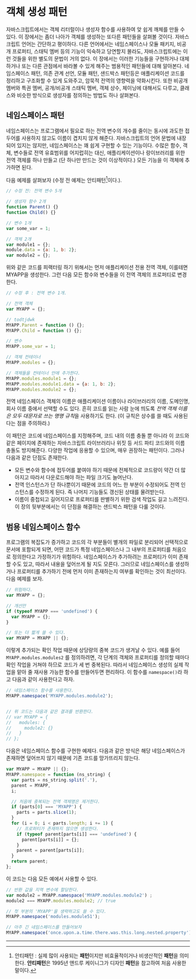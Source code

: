 # 객체 생성 패턴

자바스크립트에서는 객체 리터럴이나 생성자 함수를 사용하여 앚 쉽게 깨체를 만들 수 있다. 이 장에서는 좀더 나아가 객체를 생성하는 또다른 패턴들을 살펴볼 것이다. 
자바스크립트 언어는 간단하고 평이하다. 다른 언어에서는 네임스페이스나 모듈 패키지, 비공개 프로퍼티, 스태틱 멤버 등의 기능이 익숙하고 당연할지 몰라도, 자바스크립트에는 이런 것들을 위한 별도의 문법이 거의 없다. 이 장에서는 이러한 기능들을 구현하거나 대체하거나 또는 다른 관점에서 바라볼 수 있게 해주는 범용적인 패턴들에 대해 알아본다. 
네임스페이스 패턴, 의존 관계 선언, 모듈 패턴, 샌드박스 패턴등은 애플리케이션 코드를 정리하고 구조화할 수 있게 도와주고, 암묵적 전역의 영향력을 약화시킨다. 또한 비공개 멤버와 특권 멤버, 공개/비공개 스태틱 멤버, 객체 상수, 체이닝에 대해서도 다루고, 클래스와 비슷한 방식으로 생성자를 정의하는 방법도 하나 살펴본다.

## 네임스페이스 패턴

네임스페이스는 프로그램에서 필요로 하는 전역 변수의 개수를 줄이는 동시에 과도한 접두어를 사용하지 않고도 이름이 겹치지 않게 해준다. 
자바스크립트의 언어 문법에 내장되어 있지는 않지만, 네임스페이스는 꽤 쉽게 구현할 수 있는 기능이다. 수많은 함수, 객체, 변수들로 전역 유효범위를 어지럽히는 대신, 애플리케이션이나 랑이브러리를 위한 전역 객체를 하나 만들고 (단 하나만 만드는 것이 이상적이다.) 모든 기능을 이 객체에 추가하면 된다. 

다음 예제를 살펴보자 (수정 전 예제는 안티패턴[^1]이다.).

```javascript
// 수정 전: 전역 변수 5개

// 생성자 함수 2개
function Parent() {}
function Child() {}

// 변수 1개
var some_var = 1;

// 객체 2개
var module1 = {};
module.data = {a: 1, b: 2};
var module2 = {};
```

위와 같은 코드를 피랙터링 하기 위해서는 먼저 애플리케이션 전용 전역 객체, 이를테면 MYAPP을 생성한다. 그런 다음 모든 함수와 변수들을 이 전역 객체의 프로퍼티로 변경한다.

```javascript
// 수정 후 : 전역 변수 1개.

// 전역 객체
var MYAPP = {};

// todtjdwk
MYAPP.Parent = function () {};
MYAPP.Child = function () {};

// 변수
MYAPP.some_var = 1;

// 객체 컨테이너
MYAPP.modules = {};

// 객체들을 컨테이너 안에 추가한다.
MYAPP.modules.module1 = {};
MYAPP.modules.module1.data = {a: 1, b: 2};
MYAPP.modules.module2 = {};
```

전역 네임스페이스 객체의 이름은 애플리케이션 이름이나 라이브러리의 이름, 도메인명, 회사 이름 중에서 선택할 수도 있다. 흔히 코드를 읽는 사람 눈에 띄도록 *전역 객체 이름은 모두 대문자로 쓰는 명명 규칙*을 사용하기도 한다. (이 규칙은 상수를 쓸 때도 사용된다는 점을 주의하라.)

이 패턴은 코드에 네임스페이스를 지정해주며, 코드 내의 이름 충돌 뿐 아니라 이 코드와 같은 페이지에 존재하는 자바스크립트 라이브러리나 위짓 등 서드 파티 코드와의 이름 충돌도 방지해준다. 다양한 작업에 응용할 수 있으며, 매우 권장하는 패턴이다. 그러나 다음과 같은 단점도 존재한다.

  * 모든 변수와 함수에 접두어를 붙여야 하기 때문에 전체적으로 코드량이 약간 더 많아지고 따라서 다운로드해야 하는 파일 크기도 늘어난다. 
  * 전역 인스턴스가 단 하나뿐이기 때문에 코드의 어느 한 부분이 수정되어도 전역 인스턴스를 수정하게 된다. 즉 나머지 기능들도 갱신된 상태를 물려받는다.
  * 이름이 중첩되고 길어지므로 프로퍼티를 판별하기 위한 검색 작업도 길고 느려진다. 이 장의 뒷부분에서는 이 단점을 해결하는 샌드박스 패턴을 다룰 것이다.

## 범용 네임스페이스 함수

프로그램의 복잡도가 증가하고 코드의 각 부분들이 별개의 파일로 분리되어 선택적으로 문서에 포함되게 되면, 어떤 코드가 특정 네임스페이스나 그 내부의 프로퍼티를 처음으로 정의한다고 가정하기가 위험하다. 네임스페이스가 추가하려는 프로퍼티가 이미 존재할 수도 있고, 따라서 내용을 덮어쓰게 될 지도 모른다. 그러므로 네임스페이스를 생성하거나 프로퍼티를 추가하기 전에 먼저 이미 존재하는지 여부를 확인하는 것이 최선이다. 다음 예제를 보자.

```javascript
// 위험하다.
var MYAPP = {};

// 개선안
if (typeof MYAPP === 'undefined') {
  var MYAPP = {};
}

// 또는 더 짧게 쓸 수 있다.
var MYAPP = MYAPP || {};
```

이렇게 추가되는 확인 작업 때문에 상당량의 중복 코드가 생겨날 수 있다. 예를 들어 `MYAPP.modules.modules2` 를 정의하려면, 각 단계의 객체와 프로퍼티를 정의할 때마다 확인 작업을 거쳐야 하므로 코드가 세 번 중복된다. 따라서 네임스페이스 생성의 실제 작업을 맡아 줄 재사용 가능한 함수를 만들어두면 편리하다. 이 함수를 `namespace()`라 하고 다음과 같이 사용한다고 하자.

```javascript
// 네임스페이스 함수를 사용한다.
MYAPP.namespace('MYAPP.modules.module2');


// 위 코드는 다음과 같은 결과를 반환한다.
// var MYAPP = {
//   modules: {
//     module2: {}
//   }
// };

```

다음은 네임스페이스 함수를 구현한 예제다. 다음과 같은 방식은 해당 네임스페이스가 존재하면 덮어쓰지 않기 때문에 기존 코드를 망가뜨리지 않는다.

```javascript
var MYAPP = MYAPP || {};
MYAPP.namespace = function (ns_string) {
  var parts = ns_string.split('.'),
  parent = MYAPP,
  i;

  // 처음에 중복되는 전역 객체명은 제거한다.
  if (parts[0] === 'MYAPP') {
    parts = parts.slice(1);
  }
  for (i = 0; i < parts.length; i += 1) {
    // 프로퍼티가 존재하지 않으면 생성한다.
    if (typeof parent[parts[i]] === 'undefined') {
      parent[parts[i]] = {};
    }
    parent = parent[parts[i]];
  }
  return parent;
};
```

이 코드는 다음 모든 예에서 사용할 수 있다. 
```javascript 
// 반환 값을 지역 변수에 할당한다.
var module2 = MYAPP.namespace('MYAPP.modules.module2') ;
module2 === MYAPP.modules.module2; // true

// 첫 부분의 'MYAPP'을 생략하고도 쓸 수 있다.
MYAPP.namespace('modules.module51');

// 아주 긴 네임스페이스를 만들어보자
MYAPP.namespace('once.upon.a.time.there.was.this.long.nested.property');
```


---

[^1]: 안티패턴 : 실제 많이 사용되는 **패턴**이지만 비효율적이거나 비생산적인 **패턴**을 의미한다. **안티패턴**은 1995년 앤드루 케이니그가 디자인 **패턴**을 참고하여 처음 사용한 말이다.
